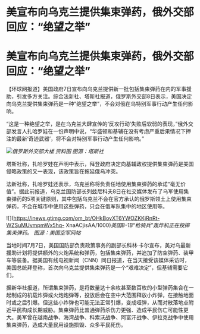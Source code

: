 # 美宣布向乌克兰提供集束弹药，俄外交部回应：“绝望之举”

# 美宣布向乌克兰提供集束弹药，俄外交部回应：“绝望之举”

【环球网报道】美国政府7日宣布向乌克兰提供新一批包括集束弹药在内的军事援助，引发多方关注。综合法新社、塔斯社报道，俄罗斯外交部8日表示，美国决定向乌克兰提供集束弹药是一种“绝望之举”，不会对俄在乌特别军事行动产生任何影响。

“这是一种绝望之举，是在乌克兰大肆宣传的‘反攻行动’失败后软弱的表现，”俄外交部发言人扎哈罗娃在一份声明中说，“华盛顿和基辅在没有考虑严重后果情况下押注的最新‘奇迹武器’，将不会对特别军事行动产生任何影响。”

![](https://inews.gtimg.com/om_bt/O61zJ1Dr0Of0D1qVicKGrl6XbvE7wnEDzP5iDlZDUWc0MAA/1000)_俄罗斯外交部大楼
资料图 图源：塔斯社_

塔斯社称，扎哈罗娃在声明中表示，拜登政府决定向基辅政权提供集束弹药是美国侵略政策的又一表现，该政策旨在拖延俄乌冲突。

法新社称，扎哈罗娃还表示，乌克兰称将负责任地使用集束弹药的承诺“毫无价值”。据此前报道，乌克兰国防部长列兹尼科夫8日在社交媒体发布了乌军使用集束弹药的5项关键原则，其中包括乌克兰不会在官方承认的俄罗斯领土上使用集束弹药，不会在城市中使用这些弹药，只会在俄军队集中的地区使用等。

![](https://inews.gtimg.com/om_bt/OHkBovXT6YWOZKKjRnRt-WZSuMUvmpmWx5hq-
XnaACjisAA/1000)_美国B-1B“枪骑兵”轰炸机正在投掷集束弹药。 图源：美国空军网站_

当地时间7月7日，美国国防部负责政策事务的副部长科林·卡尔宣布，美对乌最新援助计划将提供额外的火炮系统和弹药，包括集束弹药，并追加了防空弹药、装甲车等装备。据美国有线电视新闻（CNN）同日报道，在当天接受该媒体采访时，美国总统拜登称，首次向乌克兰提供集束弹药是一个“艰难决定”，但基辅需要它们。

据新华社报道，所谓集束弹药，是将数量达十余枚甚至数百枚的小型弹药集合在一起制成的机载炸弹或火炮炮弹等，投放后会在空中大范围释放小炸弹，在接触地面时或之后引爆。但这些小炸弹也可能无法正常引爆，变成哑弹，从而对散落地点附近平民构成长期威胁。集束弹药比普通弹药杀伤力更强、造成平民伤亡可能性更大。美军曾在越南战争、海湾战争、科索沃战争、阿富汗战争、伊拉克战争中使用集束弹药，造成大量民用设施损毁、众多平民死伤。

